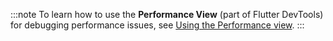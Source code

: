 :::note
To learn how to use the **Performance View**
(part of Flutter DevTools)
for debugging performance issues,
see [Using the Performance view][].
:::

[Using the Performance view]: /tools/devtools/performance
